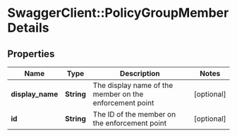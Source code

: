 # SwaggerClient::PolicyGroupMemberDetails

## Properties
Name | Type | Description | Notes
------------ | ------------- | ------------- | -------------
**display_name** | **String** | The display name of the member on the enforcement point | [optional] 
**id** | **String** | The ID of the member on the enforcement point | [optional] 


